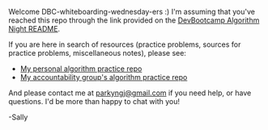 Welcome DBC-whiteboarding-wednesday-ers :) I'm assuming that you've reached this repo through the link provided on the [DevBootcamp Algorithm Night README](https://github.com/DevBootcamp-Algorithm-Night/DevBootcamp-Algorithm-Night.github.io).

If you are here in search of resources (practice problems, sources for practice problems, miscellaneous notes), please see:

* [My personal algorithm practice repo](https://github.com/sally/algos)
* [My accountability group's algorithm practice repo](https://github.com/sally/algoccountabilibuddies)

And please contact me at parkyngj@gmail.com if you need help, or have questions. I'd be more than happy to chat with you!

-Sally
